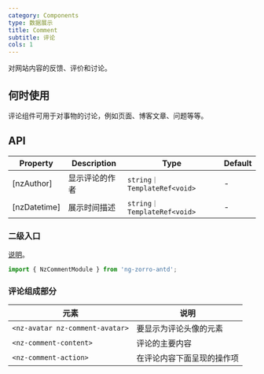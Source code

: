 ```yaml
---
category: Components
type: 数据展示
title: Comment
subtitle: 评论
cols: 1
---
```


对网站内容的反馈、评价和讨论。

## 何时使用

评论组件可用于对事物的讨论，例如页面、博客文章、问题等等。

## API

| Property | Description | Type | Default |
| -------- | ----------- | ---- | ------- |
| [nzAuthor] | 显示评论的作者 | `string｜TemplateRef<void>` | - |
| [nzDatetime] | 展示时间描述 | `string｜TemplateRef<void>` | - |

### 二级入口

[说明](/docs/getting-started/zh#二级入口)。

```ts
import { NzCommentModule } from 'ng-zorro-antd';
```

### 评论组成部分
| 元素 | 说明 |
| ----- | ----------- |
| `<nz-avatar nz-comment-avatar>` | 要显示为评论头像的元素 |
| `<nz-comment-content>` | 评论的主要内容 |
| `<nz-comment-action>` | 在评论内容下面呈现的操作项 |